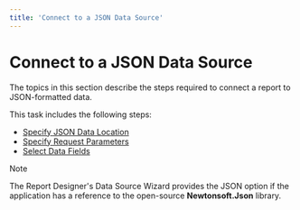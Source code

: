 ```yaml
---
title: 'Connect to a JSON Data Source'
---
```


# Connect to a JSON Data Source

The topics in this section describe the steps required to connect a report to JSON-formatted data.

This task includes the following steps:

* [Specify JSON Data Location](connect-to-a-json-data-source\specify-json-data-location.md)
* [Specify Request Parameters](connect-to-a-json-data-source\specify-request-parameters.md)
* [Select Data Fields](connect-to-a-json-data-source\select-data-fields.md)

> [!Note]
> The Report Designer's Data Source Wizard provides the JSON option if the application has a reference to the open-source **Newtonsoft.Json** library.